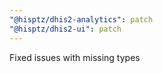 ```yaml
---
"@hisptz/dhis2-analytics": patch
"@hisptz/dhis2-ui": patch
---
```


Fixed issues with missing types
